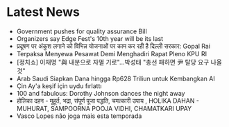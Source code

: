 # Latest News
-  Government pushes for quality assurance Bill
-  Organizers say Edge Fest's 10th year will be its last
-  प्रदूषण पर अंकुश लगाने को विभिन्न योजनाओं पर काम कर रही है दिल्ली सरकार: Gopal Rai
-  Terpaksa Menyewa Pesawat Demi Menghadiri Rapat Pleno KPU RI
-  [정치쇼] 이재명 "與 내분으로 자멸 기로"…박성태 "총선 패하면 尹 탈당 요구 나올 것"
-  Arab Saudi Siapkan Dana hingga Rp628 Triliun untuk Kembangkan AI
-  Çin Ay'a keşif için uydu fırlattı
-  100 and fabulous: Dorothy Johnson dances the night away
-  होलिका दहन - मूहूर्त, भद्रा, संपूर्ण पूजा पद्धति, चमत्कारी उपाय , HOLIKA DAHAN - MUHURAT, SAMPOORNA POOJA VIDHI, CHAMATKARI UPAY
-  Vasco Lopes não joga mais esta temporada
